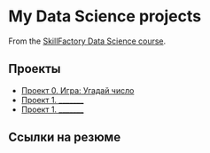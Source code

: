 # My Data Science projects

From the [SkillFactory Data Science course](https://skillfactory.ru/data-scientist-pro).

## Проекты

* [Проект 0. Игра: Угадай число](https://github.com/ekalouguine/sf_dspr_202209/tree/main/block1/python-8/guess-number-task)
* [Проект 1. _______](___)
* [Проект 1. _______](___)

## Ссылки на резюме